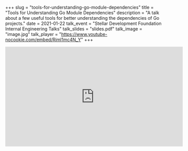+++
slug = "tools-for-understanding-go-module-dependencies"
title = "Tools for Understanding Go Module Dependencies"
description = "A talk about a few useful tools for better understanding the dependencies of Go projects."
date = 2021-01-22
talk_event = "Stellar Development Foundation Internal Engineering Talks"
talk_slides = "slides.pdf"
talk_image = "image.jpg"
talk_player = "https://www.youtube-nocookie.com/embed/Riml1mc4N_Y"
+++

<iframe width="560" height="315" src="https://www.youtube-nocookie.com/embed/Riml1mc4N_Y" frameborder="0" allow="accelerometer; autoplay; clipboard-write; encrypted-media; gyroscope; picture-in-picture" allowfullscreen></iframe>
